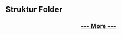 ## Struktur Folder

<!--START_SECTION:medium-->
<!--END_SECTION:medium-->

<div align="center">
  
### [--- More ---](https://medium.com/@dikaelsaputra)

</div>